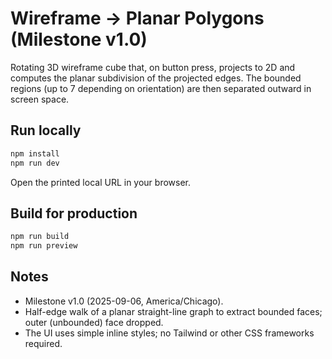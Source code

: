 # Wireframe → Planar Polygons (Milestone v1.0)

Rotating 3D wireframe cube that, on button press, projects to 2D and computes the planar subdivision of the projected edges.
The bounded regions (up to 7 depending on orientation) are then separated outward in screen space.

## Run locally

```bash
npm install
npm run dev
```

Open the printed local URL in your browser.

## Build for production

```bash
npm run build
npm run preview
```

## Notes
- Milestone v1.0 (2025-09-06, America/Chicago).
- Half-edge walk of a planar straight-line graph to extract bounded faces; outer (unbounded) face dropped.
- The UI uses simple inline styles; no Tailwind or other CSS frameworks required.

